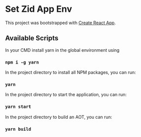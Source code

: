 # Set Zid App Env

This project was bootstrapped with [Create React App](https://github.com/facebook/create-react-app).

## Available Scripts

In your CMD install yarn in the global environment using
### `npm i -g yarn`

In the project directory to install all NPM packages, you can run:
### `yarn`

In the project directory to start the application, you can run:
### `yarn start`

In the project directory to build an AOT, you can run:
### `yarn build`
